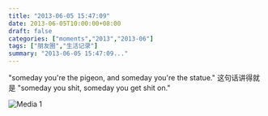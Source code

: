 ```yaml
---
title: "2013-06-05 15:47:09"
date: 2013-06-05T10:00:00+08:00
draft: false
categories: ["moments","2013","2013-06"]
tags: ["朋友圈","生活记录"]
summary: "2013-06-05 15:47:09..."
---
```


"someday you're the pigeon, and someday you're the statue." 这句话讲得就是 "someday you shit, someday you get shit on."

![Media 1](/Moments/photos/2013-06-05/201306051547090.jpg)
